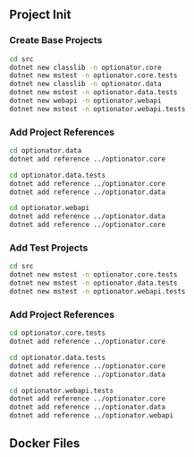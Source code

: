 
## Project Init

### Create Base Projects

``` bash
cd src
dotnet new classlib -n optionator.core
dotnet new mstest -n optionator.core.tests
dotnet new classlib -n optionator.data
dotnet new mstest -n optionator.data.tests
dotnet new webapi -n optionator.webapi
dotnet new mstest -n optionator.webapi.tests
```

### Add Project References

``` bash
cd optionator.data
dotnet add reference ../optionator.core
```

``` bash
cd optionator.data.tests
dotnet add reference ../optionator.core
dotnet add reference ../optionator.data
```

``` bash
cd optionator.webapi
dotnet add reference ../optionator.data
dotnet add reference ../optionator.core
```

### Add Test Projects

``` bash
cd src
dotnet new mstest -n optionator.core.tests
dotnet new mstest -n optionator.data.tests
dotnet new mstest -n optionator.webapi.tests
```

### Add Project References

``` bash
cd optionator.core.tests
dotnet add reference ../optionator.core
```

``` bash
cd optionator.data.tests
dotnet add reference ../optionator.core
dotnet add reference ../optionator.data
```

``` bash
cd optionator.webapi.tests
dotnet add reference ../optionator.core
dotnet add reference ../optionator.data
dotnet add reference ../optionator.webapi
```

## Docker Files